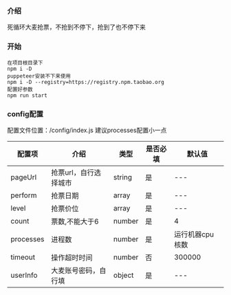 ### 介绍

 死循环大麦抢票，不抢到不停下，抢到了也不停下来

### 开始

```
在项目根目录下
npm i -D
puppeteer安装不下来使用
npm i -D --registry=https://registry.npm.taobao.org
配置好参数
npm run start
```

### config配置

配置文件位置：/config/index.js
建议processes配置小一点

| 配置项    | 介绍                  | 类型   | 是否必填 | 默认值          |
|-----------|-----------------------|--------|----------|-----------------|
| pageUrl   | 抢票url，自行选择城市 | string | 是       | ---             |
| perform   | 抢票日期              | array  | 是       | ---             |
| level     | 抢票价位              | array  | 是       | ---             |
| count     | 票数,不能大于6        | number | 是       | 4               |
| processes | 进程数                | number | 是       | 运行机器cpu核数 |
| timeout   | 操作超时时间          | number | 否       | 300000          |
| userInfo  | 大麦账号密码，自行填  | object | 是       | ---             |